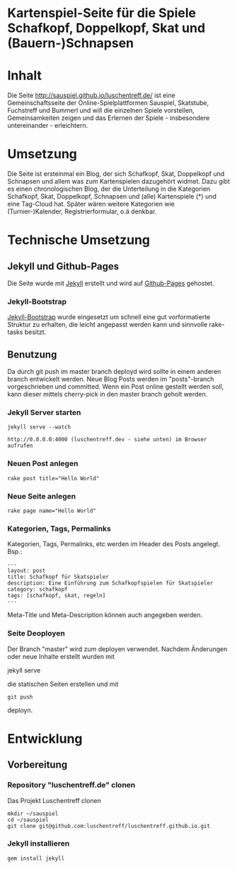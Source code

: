 # Kartenspiel-Seite für die Spiele Schafkopf, Doppelkopf, Skat und (Bauern-)Schnapsen

# Inhalt
Die Seite <http://sauspiel.github.io/luschentreff.de/> ist eine Gemeinschaftsseite der Online-Spielplattformen Sauspiel, Skatstube, Fuchstreff und Bummerl und will die einzelnen Spiele vorstellen, Gemeinsamkeiten zeigen und das Erlernen der Spiele - insbesondere untereinander - erleichtern. 

# Umsetzung
Die Seite ist ersteinmal ein Blog, der sich Schafkopf, Skat, Doppelkopf und Schnapsen und allem was zum Kartenspielen dazugehört widmet. Dazu gibt es einen chronologischen Blog, der die Unterteilung in die Kategorien Schafkopf, Skat, Doppelkopf, Schnapsen und (alle) Kartenspiele (*) und eine Tag-Cloud hat. Später wären weitere Kategorien wie (Turnier-)Kalender, Registrierformular, o.ä denkbar.

# Technische Umsetzung

## Jekyll und Github-Pages
Die Seite wurde mit [Jekyll](http://jekyllrb.com/) erstellt und wird auf [Github-Pages](http://pages.github.com/) gehostet.

### Jekyll-Bootstrap
[Jekyll-Bootstrap](http://jekyllbootstrap.com) wurde eingesetzt um schnell eine gut vorformatierte Struktur zu erhalten, die leicht angepasst werden kann und sinnvolle rake-tasks besitzt.

## Benutzung

Da durch git push im master branch deployd wird sollte in einem anderen branch entwickelt werden. Neue Blog Posts werden im "posts"-branch vorgeschrieben und committed. Wenn ein Post online gestellt werden soll, kann dieser mittels cherry-pick in den master branch geholt werden.

### Jekyll Server starten
 
 	jekyll serve --watch
 	
	http://0.0.0.0:4000 (luschentreff.dev - siehe unten) im Browser aufrufen


### Neuen Post anlegen

	rake post title="Hello World"
	
### Neue Seite anlegen

	rake page name="Hello World"	
	
### Kategorien, Tags, Permalinks

Kategorien, Tags, Permalinks, etc werden im Header des Posts angelegt. Bsp.:

	---
	layout: post
	title: Schafkopf für Skatspieler
	description: Eine Einführung zum Schafkopfspielen für Skatspieler
	category: schafkopf
	tags: [schafkopf, skat, regeln]
	---

Meta-Title und Meta-Description können auch angegeben werden.

### Seite Deoployen

Der Branch "master" wird zum deployen verwendet. Nachdem Änderungen oder neue Inhalte erstellt wurden mit 

  jekyll serve

die statischen Seiten erstellen und mit

	git push

deployn.	


# Entwicklung

## Vorbereitung

### Repository "luschentreff.de" clonen

Das Projekt Luschentreff clonen

    mkdir ~/sauspiel
    cd ~/sauspiel
    git clone git@github.com:luschentreff/luschentreff.github.io.git
    
### Jekyll installieren

    gem install jekyll
        